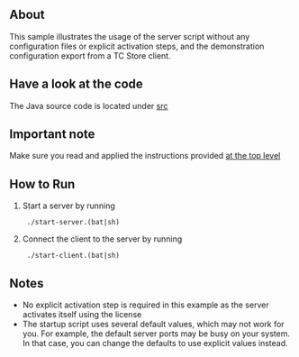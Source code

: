 About
-----
This sample illustrates the usage of the server script without any configuration files or explicit activation steps,
and the demonstration configuration export from a TC Store client.

Have a look at the code
-----------------------
The Java source code is located under [src](src/)

Important note
--------------
Make sure you read and applied the instructions provided [at the top level](../../../)

How to Run
----------

1. Start a server by running 

        ./start-server.(bat|sh)
        
2. Connect the client to the server by running 

        ./start-client.(bat|sh)

Notes
-----

* No explicit activation step is required in this example as the server activates itself using the license
* The startup script uses several default values, which may not work for you. For example, the default server ports may
be busy on your system. In that case, you can change the defaults to use explicit values instead.
